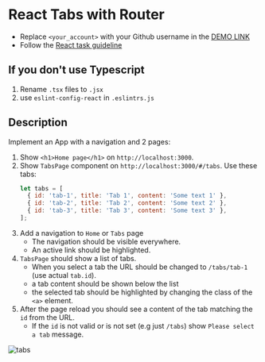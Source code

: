 # React Tabs with Router
- Replace `<your_account>` with your Github username in the
  [DEMO LINK](https://galyopa.github.io/react_tabs-with-router/)
- Follow the [React task guideline](https://github.com/mate-academy/react_task-guideline#react-tasks-guideline)

## If you don't use **Typescript**
1. Rename `.tsx` files to `.jsx`
1. use `eslint-config-react` in `.eslintrs.js`

## Description
Implement an App with a navigation and 2 pages:

1. Show `<h1>Home page</h1>` on `http://localhost:3000`.
1. Show `TabsPage` component on `http://localhost:3000/#/tabs`. Use these tabs:
    ```javascript
    let tabs = [
      { id: 'tab-1', title: 'Tab 1', content: 'Some text 1' },
      { id: 'tab-2', title: 'Tab 2', content: 'Some text 2' },
      { id: 'tab-3', title: 'Tab 3', content: 'Some text 3' },
    ];
    ```
1. Add a navigation to `Home` or `Tabs` page
    - The navigation should be visible everywhere.
    - An active link should be highlighted.
1. `TabsPage` should show a list of tabs.
    - When you select a tab the URL should be changed to `/tabs/tab-1` (use actual `tab.id`).
    - a tab content should be shown below the list
    - the selected tab should be highlighted by changing the class of the `<a>` element.
1. After the page reload you should see a content of the tab matching the `id` from the URL.
    - If the `id` is not valid or is not set (e.g just `/tabs`) show `Please select a tab` message.

![tabs](./description/tabs.gif)
